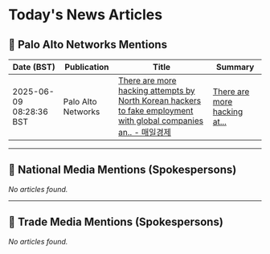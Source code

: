 # Today's News Articles

## 📌 Palo Alto Networks Mentions

| Date (BST) | Publication | Title | Summary |
|------------|-------------|-------|---------|
| 2025-06-09 08:28:36 BST | Palo Alto Networks | [There are more hacking attempts by North Korean hackers to fake employment with global companies an.. - 매일경제](https://news.google.com/rss/articles/CBMiS0FVX3lxTE1BM1RXbl9CZ3VyYThSQ0ZqU2NxZGZVeVN5ZVhITnJnWEw2by1zVjRPWGx1QzBGTExuWDZEUzJGVVFfV0dZcHlKTklEdw?oc=5) | <a href="https://news.google.com/rss/articles/CBMiS0FVX3lxTE1BM1RXbl9CZ3VyYThSQ0ZqU2NxZGZVeVN5ZVhITnJnWEw2by1zVjRPWGx1QzBGTExuWDZEUzJGVVFfV0dZcHlKTklEdw?oc=5" target="_blank">There are more hacking at... |

---
## 📰 National Media Mentions (Spokespersons)

_No articles found._

---
## 📘 Trade Media Mentions (Spokespersons)

_No articles found._
